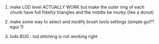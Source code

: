 
1. make LOD level ACTUALLY WORK but make the outer ring of each chunk have full fidelity triangles and the middle be murky (like a donut) 

 
    
2. make some way to select and modify brush tools settings (simple gui?? egui ?) 

   
  
  3. lods 
  BUG : lod stitching is not working right 
   
   
